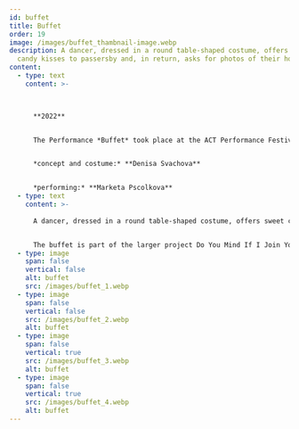```yaml
---
id: buffet
title: Buffet
order: 19
image: /images/buffet_thambnail-image.webp
description: A dancer, dressed in a round table-shaped costume, offers sweet
  candy kisses to passersby and, in return, asks for photos of their hometown.
content:
  - type: text
    content: >-
      


      **2022**


      The Performance *Buffet* took place at the ACT Performance Festival 2022 in Biel, Switzerland.


      *concept and costume:* **Denisa Svachova**


      *performing:* **Marketa Pscolkova**
  - type: text
    content: >-
      
      A dancer, dressed in a round table-shaped costume, offers sweet candy kisses to passersby and, in return, asks for photos of their hometown. 


      The buffet is part of the larger project Do You Mind If I Join You, which explores the experiences of expats—people living outside their native country, either temporarily or for an extended period. Through this concept, I create a series of interviews and performances that delve into themes of belonging, cultural exchange, and the feeling of being an outsider.
  - type: image
    span: false
    vertical: false
    alt: buffet
    src: /images/buffet_1.webp
  - type: image
    span: false
    vertical: false
    src: /images/buffet_2.webp
    alt: buffet
  - type: image
    span: false
    vertical: true
    src: /images/buffet_3.webp
    alt: buffet
  - type: image
    span: false
    vertical: true
    src: /images/buffet_4.webp
    alt: buffet
---
```

